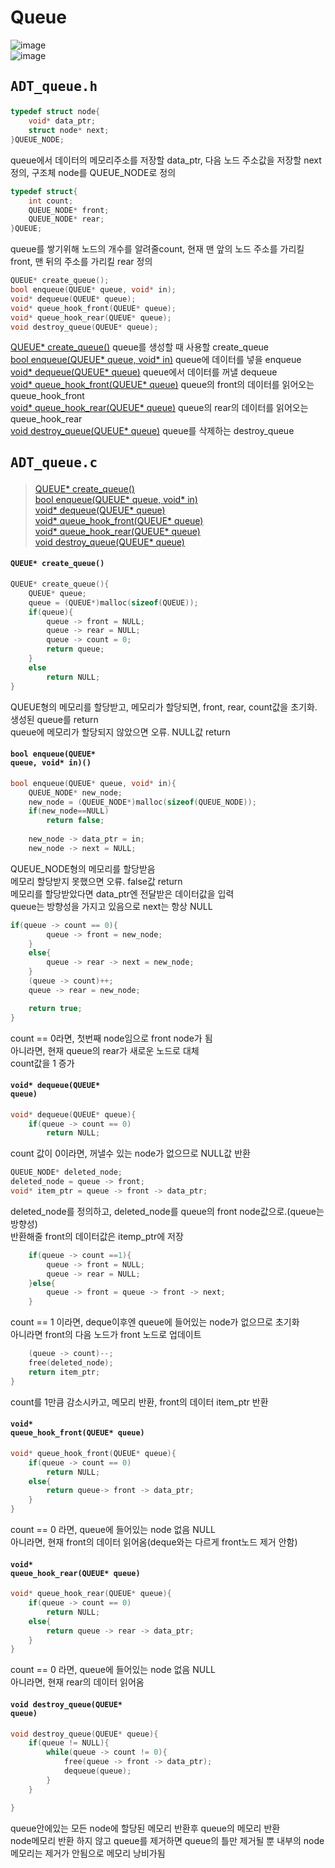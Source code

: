 # Queue  
![image](https://user-images.githubusercontent.com/43701183/48624026-c61bd080-e9ee-11e8-96cb-6e2186c41d81.png)  
![image](https://user-images.githubusercontent.com/43701183/48624053-d338bf80-e9ee-11e8-9ddd-5a818672e2c1.png)  


## <pre>ADT_queue.h</pre>  
```c
typedef struct node{
	void* data_ptr;
	struct node* next;
}QUEUE_NODE;
```  
queue에서 데이터의 메모리주소를 저장할 data_ptr, 다음 노드 주소값을 저장할 next 정의, 구조체 node를 QUEUE_NODE로 정의  
```c
typedef struct{
	int count;
	QUEUE_NODE* front;
	QUEUE_NODE* rear;
}QUEUE;
```  
queue를 쌓기위해 노드의 개수를 알려줄count, 현재 맨 앞의 노드 주소를 가리킬 front, 맨 뒤의 주소를 가리킬 rear 정의  
```c
QUEUE* create_queue();
bool enqueue(QUEUE* queue, void* in);
void* dequeue(QUEUE* queue);
void* queue_hook_front(QUEUE* queue);
void* queue_hook_rear(QUEUE* queue);
void destroy_queue(QUEUE* queue);
```  
[QUEUE* create_queue()](https://github.com/rlasanggus/Data-structure/tree/master/queue#queue-create_queue)
queue를 생성할 때 사용할 create_queue  
[bool enqueue(QUEUE* queue, void* in)](https://github.com/rlasanggus/Data-structure/tree/master/queue#bool-enqueuequeue-queue-void-in)
queue에 데이터를 넣을 enqueue  
[void* dequeue(QUEUE* queue)](https://github.com/rlasanggus/Data-structure/tree/master/queue#void-dequeuequeue-queue)
queue에서 데이터를 꺼낼 dequeue  
[void* queue_hook_front(QUEUE* queue)](https://github.com/rlasanggus/Data-structure/tree/master/queue#void-queue_hook_frontqueue-queue)
queue의 front의 데이터를 읽어오는 queue_hook_front  
[void* queue_hook_rear(QUEUE* queue)](https://github.com/rlasanggus/Data-structure/tree/master/queue#void-queue_hook_rearqueue-queue)
queue의 rear의 데이터를 읽어오는 queue_hook_rear  
[void destroy_queue(QUEUE* queue)](https://github.com/rlasanggus/Data-structure/tree/master/queue#void-destroy_queuequeue-queue) 
queue를 삭제하는 destroy_queue  



## <pre>ADT_queue.c</pre>  
> [QUEUE* create_queue()](https://github.com/rlasanggus/Data-structure/tree/master/queue#queue-create_queue)  
> [bool enqueue(QUEUE* queue, void* in)](https://github.com/rlasanggus/Data-structure/tree/master/queue#bool-enqueuequeue-queue-void-in)  
> [void* dequeue(QUEUE* queue)](https://github.com/rlasanggus/Data-structure/tree/master/queue#void-dequeuequeue-queue)  
> [void* queue_hook_front(QUEUE* queue)](https://github.com/rlasanggus/Data-structure/tree/master/queue#void-queue_hook_frontqueue-queue)  
> [void* queue_hook_rear(QUEUE* queue)](https://github.com/rlasanggus/Data-structure/tree/master/queue#void-queue_hook_rearqueue-queue)  
> [void destroy_queue(QUEUE* queue)](https://github.com/rlasanggus/Data-structure/tree/master/queue#void-destroy_queuequeue-queue)  
#### <code>QUEUE* create_queue()</code>  
```c
QUEUE* create_queue(){
	QUEUE* queue;
	queue = (QUEUE*)malloc(sizeof(QUEUE));
	if(queue){
		queue -> front = NULL;
		queue -> rear = NULL;
		queue -> count = 0;
		return queue;
	}
	else
		return NULL;
}
```  
QUEUE형의 메모리를 할당받고, 메모리가 할당되면, front, rear, count값을 초기화.  
생성된 queue를 return  
queue에 메모리가 할당되지 않았으면 오류. NULL값 return  

#### <code>bool enqueue(QUEUE* queue, void* in)()</code>  
```c
bool enqueue(QUEUE* queue, void* in){
	QUEUE_NODE* new_node;
	new_node = (QUEUE_NODE*)malloc(sizeof(QUEUE_NODE));
	if(new_node==NULL)
		return false;
		
	new_node -> data_ptr = in;
	new_node -> next = NULL;
```  
QUEUE_NODE형의 메모리를 할당받음  
메모리 할당받지 못했으면 오류. false값 return  
메모리를 할당받았다면 data_ptr엔 전달받은 데이터값을 입력  
queue는 방향성을 가지고 있음으로 next는 항상 NULL  
```c
if(queue -> count == 0){
		queue -> front = new_node;
	}
	else{
		queue -> rear -> next = new_node;
	}
	(queue -> count)++;
	queue -> rear = new_node;

	return true;
}
```  
count == 0라면, 첫번째 node임으로 front node가 됨  
아니라면, 현재 queue의 rear가 새로운 노드로 대체  
count값을 1 증가  
#### <code>void* dequeue(QUEUE* queue)</code>  
```c
void* dequeue(QUEUE* queue){
	if(queue -> count == 0)
		return NULL;
```  
count 값이 0이라면, 꺼낼수 있는 node가 없으므로 NULL값 반환  
```c
QUEUE_NODE* deleted_node;
deleted_node = queue -> front;
void* item_ptr = queue -> front -> data_ptr;
```  
deleted_node를 정의하고, deleted_node를 queue의 front node값으로.(queue는 방향성)  
반환해줄 front의 데이터값은 itemp_ptr에 저장  
```c
	if(queue -> count ==1){
		queue -> front = NULL;
		queue -> rear = NULL;
	}else{
		queue -> front = queue -> front -> next;
	}
```  
count == 1 이라면, deque이후엔 queue에 들어있는 node가 없으므로 초기화  
아니라면 front의 다음 노드가 front 노드로 업데이트  
```c
	(queue -> count)--;
	free(deleted_node);
	return item_ptr;
}
```  
count를 1만큼 감소시카고, 메모리 반환, front의 데이터 item_ptr 반환  

#### <code>void* queue_hook_front(QUEUE* queue)</code>  
```c
void* queue_hook_front(QUEUE* queue){
	if(queue -> count == 0)
		return NULL;
	else{
		return queue-> front -> data_ptr;
	}
}
```  
count == 0 라면, queue에 들어있는 node 없음 NULL  
아니라면, 현재 front의 데이터 읽어옴(deque와는 다르게 front노드 제거 안함)  
#### <code>void* queue_hook_rear(QUEUE* queue)</code>  
```c
void* queue_hook_rear(QUEUE* queue){
	if(queue -> count == 0)
		return NULL;
	else{
		return queue -> rear -> data_ptr;
	}
}
```  
count == 0 라면, queue에 들어있는 node 없음 NULL  
아니라면, 현재 rear의 데이터 읽어옴  
#### <code>void destroy_queue(QUEUE* queue)</code>  
```c
void destroy_queue(QUEUE* queue){
	if(queue != NULL){
		while(queue -> count != 0){
			free(queue -> front -> data_ptr);
			dequeue(queue);
		}
	}

}
```  
queue안에있는 모든 node에 할당된 메모리 반환후 queue의 메모리 반환  
node메모리 반환 하지 않고 queue를 제거하면 queue의 틀만 제거될 뿐 내부의 node 메모리는 제거가 안됨으로 메모리 낭비가됨   
